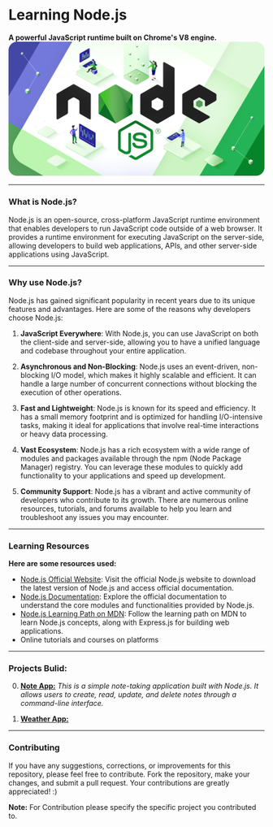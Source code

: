 # Learning Node.js

**A powerful JavaScript runtime built on Chrome's V8 engine.**
![Node](./node-js.png)

---

### What is Node.js?

Node.js is an open-source, cross-platform JavaScript runtime environment that enables developers to run JavaScript code outside of a web browser. It provides a runtime environment for executing JavaScript on the server-side, allowing developers to build web applications, APIs, and other server-side applications using JavaScript.

---

### Why use Node.js?

Node.js has gained significant popularity in recent years due to its unique features and advantages. Here are some of the reasons why developers choose Node.js:

1. **JavaScript Everywhere**: With Node.js, you can use JavaScript on both the client-side and server-side, allowing you to have a unified language and codebase throughout your entire application.

2. **Asynchronous and Non-Blocking**: Node.js uses an event-driven, non-blocking I/O model, which makes it highly scalable and efficient. It can handle a large number of concurrent connections without blocking the execution of other operations.

3. **Fast and Lightweight**: Node.js is known for its speed and efficiency. It has a small memory footprint and is optimized for handling I/O-intensive tasks, making it ideal for applications that involve real-time interactions or heavy data processing.

4. **Vast Ecosystem**: Node.js has a rich ecosystem with a wide range of modules and packages available through the npm (Node Package Manager) registry. You can leverage these modules to quickly add functionality to your applications and speed up development.

5. **Community Support**: Node.js has a vibrant and active community of developers who contribute to its growth. There are numerous online resources, tutorials, and forums available to help you learn and troubleshoot any issues you may encounter.

---

### Learning Resources

**Here are some resources used:**

- [Node.js Official Website](https://nodejs.org/): Visit the official Node.js website to download the latest version of Node.js and access official documentation.
- [Node.js Documentation](https://nodejs.org/docs/latest/api/): Explore the official documentation to understand the core modules and functionalities provided by Node.js.
- [Node.js Learning Path on MDN](https://developer.mozilla.org/en-US/docs/Learn/Server-side/Express_Nodejs): Follow the learning path on MDN to learn Node.js concepts, along with Express.js for building web applications.
- Online tutorials and courses on platforms

---

### Projects Bulid:

0. **[Note App:](./0-noteApp/)**
   _This is a simple note-taking application built with Node.js. It allows users to create, read, update, and delete notes through a command-line interface._

1. **[Weather App:](./1-weatherApp/)**

---

### Contributing

If you have any suggestions, corrections, or improvements for this repository, please feel free to contribute. Fork the repository, make your changes, and submit a pull request. Your contributions are greatly appreciated! :)

**Note:** For Contribution please specify the specific project you contributed to.
